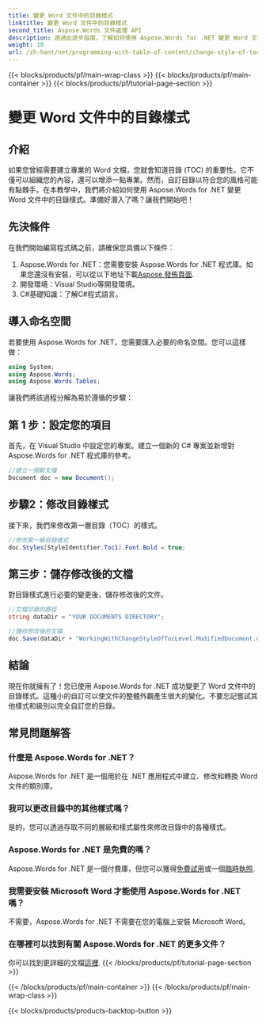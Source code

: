 ```yaml
---
title: 變更 Word 文件中的目錄樣式
linktitle: 變更 Word 文件中的目錄樣式
second_title: Aspose.Words 文件處理 API
description: 透過此逐步指南，了解如何使用 Aspose.Words for .NET 變更 Word 文件中的目錄樣式。輕鬆自訂您的目錄。
weight: 10
url: /zh-hant/net/programming-with-table-of-content/change-style-of-toc-level/
---
```


{{< blocks/products/pf/main-wrap-class >}}
{{< blocks/products/pf/main-container >}}
{{< blocks/products/pf/tutorial-page-section >}}

# 變更 Word 文件中的目錄樣式

## 介紹

如果您曾經需要建立專業的 Word 文檔，您就會知道目錄 (TOC) 的重要性。它不僅可以組織您的內容，還可以增添一點專業。然而，自訂目錄以符合您的風格可能有點棘手。在本教學中，我們將介紹如何使用 Aspose.Words for .NET 變更 Word 文件中的目錄樣式。準備好潛入了嗎？讓我們開始吧！

## 先決條件

在我們開始編寫程式碼之前，請確保您具備以下條件：

1.  Aspose.Words for .NET：您需要安裝 Aspose.Words for .NET 程式庫。如果您還沒有安裝，可以從以下地址下載[Aspose 發佈頁面](https://releases.aspose.com/words/net/).
2. 開發環境：Visual Studio等開發環境。
3. C#基礎知識：了解C#程式語言。

## 導入命名空間

若要使用 Aspose.Words for .NET，您需要匯入必要的命名空間。您可以這樣做：

```csharp
using System;
using Aspose.Words;
using Aspose.Words.Tables;
```

讓我們將該過程分解為易於遵循的步驟：

## 第 1 步：設定您的項目

首先，在 Visual Studio 中設定您的專案。建立一個新的 C# 專案並新增對 Aspose.Words for .NET 程式庫的參考。

```csharp
//建立一個新文檔
Document doc = new Document();
```

## 步驟2：修改目錄樣式

接下來，我們來修改第一層目錄（TOC）的樣式。

```csharp
//修改第一級目錄樣式
doc.Styles[StyleIdentifier.Toc1].Font.Bold = true;
```

## 第三步：儲存修改後的文檔

對目錄樣式進行必要的變更後，儲存修改後的文件。

```csharp
//文檔目錄的路徑
string dataDir = "YOUR DOCUMENTS DIRECTORY";

//儲存修改後的文檔
doc.Save(dataDir + "WorkingWithChangeStyleOfTocLevel.ModifiedDocument.docx");
```

## 結論

現在你就擁有了！您已使用 Aspose.Words for .NET 成功變更了 Word 文件中的目錄樣式。這種小的自訂可以使文件的整體外觀產生很大的變化。不要忘記嘗試其他樣式和級別以完全自訂您的目錄。

## 常見問題解答

### 什麼是 Aspose.Words for .NET？
Aspose.Words for .NET 是一個用於在 .NET 應用程式中建立、修改和轉換 Word 文件的類別庫。

### 我可以更改目錄中的其他樣式嗎？
是的，您可以透過存取不同的層級和樣式屬性來修改目錄中的各種樣式。

### Aspose.Words for .NET 是免費的嗎？
 Aspose.Words for .NET 是一個付費庫，但您可以獲得[免費試用](https://releases.aspose.com/)或一個[臨時執照](https://purchase.aspose.com/temporary-license/).

### 我需要安裝 Microsoft Word 才能使用 Aspose.Words for .NET 嗎？
不需要，Aspose.Words for .NET 不需要在您的電腦上安裝 Microsoft Word。

### 在哪裡可以找到有關 Aspose.Words for .NET 的更多文件？
你可以找到更詳細的文檔[這裡](https://reference.aspose.com/words/net/).
{{< /blocks/products/pf/tutorial-page-section >}}

{{< /blocks/products/pf/main-container >}}
{{< /blocks/products/pf/main-wrap-class >}}

{{< blocks/products/products-backtop-button >}}

